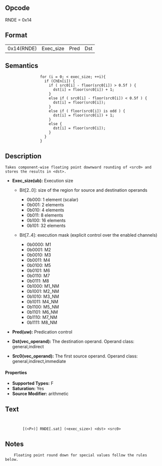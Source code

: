<!---======================= begin_copyright_notice ============================

Copyright (c) 2019-2021 Intel Corporation

Permission is hereby granted, free of charge, to any person obtaining a copy
of this software and associated documentation files (the "Software"),
to deal in the Software without restriction, including without limitation
the rights to use, copy, modify, merge, publish, distribute, sublicense,
and/or sell copies of the Software, and to permit persons to whom
the Software is furnished to do so, subject to the following conditions:

The above copyright notice and this permission notice shall be included
in all copies or substantial portions of the Software.

THE SOFTWARE IS PROVIDED "AS IS", WITHOUT WARRANTY OF ANY KIND, EXPRESS OR
IMPLIED, INCLUDING BUT NOT LIMITED TO THE WARRANTIES OF MERCHANTABILITY,
FITNESS FOR A PARTICULAR PURPOSE AND NONINFRINGEMENT. IN NO EVENT SHALL THE
AUTHORS OR COPYRIGHT HOLDERS BE LIABLE FOR ANY CLAIM, DAMAGES OR OTHER
LIABILITY, WHETHER IN AN ACTION OF CONTRACT, TORT OR OTHERWISE, ARISING
FROM, OUT OF OR IN CONNECTION WITH THE SOFTWARE OR THE USE OR OTHER DEALINGS
IN THE SOFTWARE.

============================= end_copyright_notice ==========================-->

 

## Opcode

  RNDE = 0x14

## Format

| | | | |
| --- | --- | --- | --- |
| 0x14(RNDE) | Exec_size | Pred | Dst | Src0 |


## Semantics




                    for (i = 0; < exec_size; ++i){
                      if (ChEn[i]) {
                        if ( src0[i] - floor(src0[i]) > 0.5f ) {
                          dst[i] = floor(src0[i]) + 1;
                        }
                        else if ( src0[i] - floor(src0[i]) < 0.5f ) {
                          dst[i] = floor(src0[i]);
                        }
                        else if ( floor(src0[i]) is odd ) {
                          dst[i] = floor(src0[i]) + 1;
                        }
                        else {
                          dst[i] = floor(src0[i]);
                        }
                      }
                    }

## Description



    Takes component-wise floating point downward rounding of <src0> and stores the results in <dst>.

- **Exec_size(ub):** Execution size
 
  - Bit[2..0]: size of the region for source and destination operands
 
    - 0b000:  1 element (scalar) 
    - 0b001:  2 elements 
    - 0b010:  4 elements 
    - 0b011:  8 elements 
    - 0b100:  16 elements 
    - 0b101:  32 elements 
  - Bit[7..4]: execution mask (explicit control over the enabled channels)
 
    - 0b0000:  M1 
    - 0b0001:  M2 
    - 0b0010:  M3 
    - 0b0011:  M4 
    - 0b0100:  M5 
    - 0b0101:  M6 
    - 0b0110:  M7 
    - 0b0111:  M8 
    - 0b1000:  M1_NM 
    - 0b1001:  M2_NM 
    - 0b1010:  M3_NM 
    - 0b1011:  M4_NM 
    - 0b1100:  M5_NM 
    - 0b1101:  M6_NM 
    - 0b1110:  M7_NM 
    - 0b1111:  M8_NM
- **Pred(uw):** Predication control

- **Dst(vec_operand):** The destination operand. Operand class: general,indirect

- **Src0(vec_operand):** The first source operand. Operand class: general,indirect,immediate

#### Properties
- **Supported Types:** F 
- **Saturation:** Yes 
- **Source Modifier:** arithmetic 


## Text
```
    

		[(<P>)] RNDE[.sat] (<exec_size>) <dst> <src0>
```



## Notes



		Floating point round down for special values follow the rules below.

